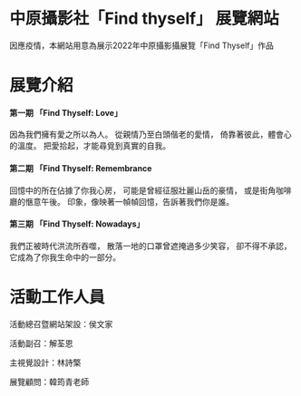 # 中原攝影社「Find thyself」 展覽網站
因應疫情，本網站用意為展示2022年中原攝影攝展覽「Find Thyself」作品

# 展覽介紹
<h4>第一期 「Find Thyself: Love」</h4>
因為我們擁有愛之所以為人。 從親情乃至白頭偕老的愛情， 倚靠著彼此，體會心的溫度。 把愛拾起，才能尋覓到真實的自我。
<h4>第二期 「Find Thyself: Remembrance</h4>
回憶中的所在佔據了你我心房， 可能是曾經征服壯麗山岳的豪情， 或是街角咖啡廳的愜意午後。 印象，像映著一幀幀回憶，告訴著我們你是誰。
<h4>第三期 「Find Thyself: Nowadays」</h4>
我們正被時代洪流所吞噬， 散落一地的口罩曾遮掩過多少笑容， 卻不得不承認， 它成為了你我生命中的一部分。

# 活動工作人員
<p>活動總召暨網站架設：侯文家</p>
<p>活動副召：解荃恩</p>
<p>主視覺設計：林詩檠</p>
<p>展覽顧問：韓筠青老師</p>

